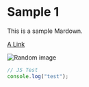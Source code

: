 # Sample 1

This is a sample Mardown.

[A Link](https://blog.lesite.us)

![Random image](https://picsum.photos/200?random)

```js
// JS Test
console.log("test");
```
